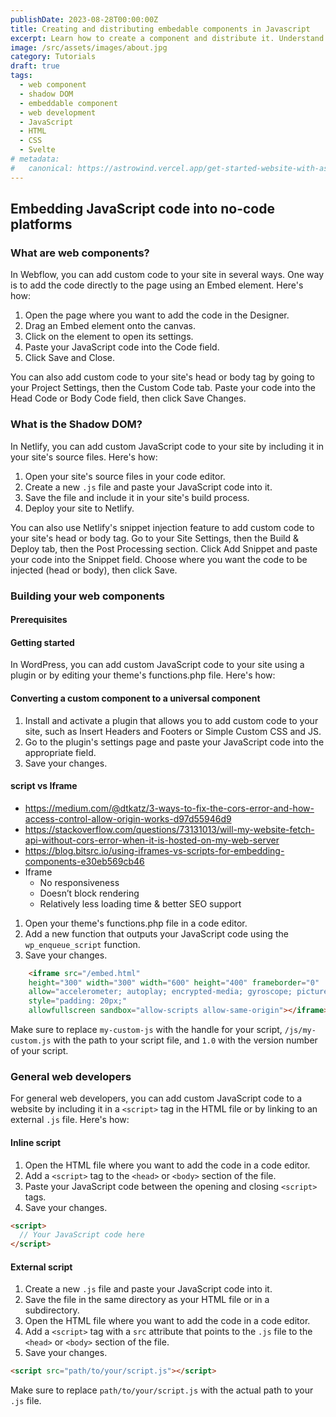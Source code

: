 ```yaml
---
publishDate: 2023-08-28T00:00:00Z
title: Creating and distributing embedable components in Javascript
excerpt: Learn how to create a component and distribute it. Understand the problems you need to consider when creating a component.
image: /src/assets/images/about.jpg
category: Tutorials
draft: true
tags:
  - web component
  - shadow DOM
  - embeddable component
  - web development
  - JavaScript
  - HTML
  - CSS
  - Svelte
# metadata:
#   canonical: https://astrowind.vercel.app/get-started-website-with-astro-tailwind-css
---
```


## Embedding JavaScript code into no-code platforms

### What are web components?

In Webflow, you can add custom code to your site in several ways. One way is to add the code directly to the page using an Embed element. Here's how:

1. Open the page where you want to add the code in the Designer.
2. Drag an Embed element onto the canvas.
3. Click on the element to open its settings.
4. Paste your JavaScript code into the Code field.
5. Click Save and Close.

You can also add custom code to your site's head or body tag by going to your Project Settings, then the Custom Code tab. Paste your code into the Head Code or Body Code field, then click Save Changes.

### What is the Shadow DOM?

In Netlify, you can add custom JavaScript code to your site by including it in your site's source files. Here's how:

1. Open your site's source files in your code editor.
2. Create a new `.js` file and paste your JavaScript code into it.
3. Save the file and include it in your site's build process.
4. Deploy your site to Netlify.

You can also use Netlify's snippet injection feature to add custom code to your site's head or body tag. Go to your Site Settings, then the Build & Deploy tab, then the Post Processing section. Click Add Snippet and paste your code into the Snippet field. Choose where you want the code to be injected (head or body), then click Save.

### Building your web components

#### Prerequisites

#### Getting started
In WordPress, you can add custom JavaScript code to your site using a plugin or by editing your theme's functions.php file. Here's how:

#### Converting a custom component to a universal component

1. Install and activate a plugin that allows you to add custom code to your site, such as Insert Headers and Footers or Simple Custom CSS and JS.
2. Go to the plugin's settings page and paste your JavaScript code into the appropriate field.
3. Save your changes.

#### script vs Iframe
* https://medium.com/@dtkatz/3-ways-to-fix-the-cors-error-and-how-access-control-allow-origin-works-d97d55946d9
* https://stackoverflow.com/questions/73131013/will-my-website-fetch-api-without-cors-error-when-it-is-hosted-on-my-web-server
* https://blog.bitsrc.io/using-iframes-vs-scripts-for-embedding-components-e30eb569cb46
* Iframe 
  * No responsiveness
  * Doesn’t block rendering
  * Relatively less loading time & better SEO support

1. Open your theme's functions.php file in a code editor.
2. Add a new function that outputs your JavaScript code using the `wp_enqueue_script` function.
3. Save your changes.

```html
    <iframe src="/embed.html" 
    height="300" width="300" width="600" height="400" frameborder="0" 
    allow="accelerometer; autoplay; encrypted-media; gyroscope; picture-in picture" 
    style="padding: 20px;"
    allowfullscreen sandbox="allow-scripts allow-same-origin"></iframe>
```

Make sure to replace `my-custom-js` with the handle for your script, `/js/my-custom.js` with the path to your script file, and `1.0` with the version number of your script.

### General web developers

For general web developers, you can add custom JavaScript code to a website by including it in a `<script>` tag in the HTML file or by linking to an external `.js` file. Here's how:

#### Inline script

1. Open the HTML file where you want to add the code in a code editor.
2. Add a `<script>` tag to the `<head>` or `<body>` section of the file.
3. Paste your JavaScript code between the opening and closing `<script>` tags.
4. Save your changes.

```html
<script>
  // Your JavaScript code here
</script>
```

#### External script

1. Create a new `.js` file and paste your JavaScript code into it.
2. Save the file in the same directory as your HTML file or in a subdirectory.
3. Open the HTML file where you want to add the code in a code editor.
4. Add a `<script>` tag with a `src` attribute that points to the `.js` file to the `<head>` or `<body>` section of the file.
5. Save your changes.

```html
<script src="path/to/your/script.js"></script>
```

Make sure to replace `path/to/your/script.js` with the actual path to your `.js` file.
